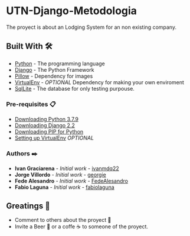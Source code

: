 # UTN-Django-Metodologia
The proyect is about an Lodging System for an non existing company.

## Built With 🛠️

* [Python](https://www.python.org/) - The programming language
* [Django](https://www.djangoproject.com/) - The Python Framework 
* [Pillow](https://pillow.readthedocs.io/en/stable/) - Dependency for images
* [VirtualEnv](https://virtualenv.pypa.io/en/latest/) - *OPTIONAL* Dependency for making your own enviroment
* [SqlLite](https://www.sqlite.org/index.html) - The database for only testing purpouse.

### Pre-requisites 📋

* [Downloading Python 3.7.9](https://www.oracle.com/ar/java/technologies/javase/javase-jdk8-downloads.html)
* [Downloading Django 2.2](https://mkyong.com/maven/how-to-install-maven-in-windows)
* [Downloading PIP for Python](https://www.digitalocean.com/community/tutorials/how-to-install-the-django-web-framework-on-ubuntu-20-04)
* [Setting up VirtualEnv](https://virtualenv.pypa.io/en/latest/installation.html) *OPTIONAL*

### Authors ✒️

* **Ivan Graciarena** - *Initial work* - [ivanmdq22](https://github.com/IGraciarena)
* **Jorge Villordo** - *Initial work* - [georgie](https://github.com/villordo)
* **Fede Alesandro** - *Initial work* - [FedeAlesandro](https://github.com/FedeAlesandro)
* **Fabio Laguna** - *Initial work* - [fabiolaguna](https://github.com/fabiolaguna)

## Greatings 🎁

* Comment to others about the proyect 📢
* Invite a Beer 🍺 or a coffe ☕ to someone of the proyect. 
